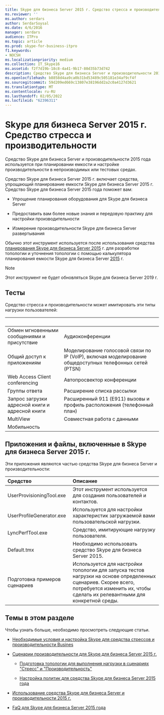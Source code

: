 ```yaml
---
title: Skype для бизнеса Server 2015 г. Средство стресса и производительности
ms.reviewer: ''
ms.author: serdars
author: SerdarSoysal
ms.date: 4/6/2016
manager: serdars
audience: ITPro
ms.topic: article
ms.prod: skype-for-business-itpro
f1.keywords:
- NOCSH
ms.localizationpriority: medium
ms.collection: IT_Skype16
ms.assetid: f2f7d19b-18c8-4a41-9b17-80d35b73d742
description: Средство Skype для бизнеса Server и производительности 2015 года используется при планировании емкости и настройке производительности в непроизводимых или тестовых средах.
ms.openlocfilehash: b8858d4aa9ca0b31bd53489c505181e34af9cf4f
ms.sourcegitcommit: 59d209ed669c13807e38196dd2a2c0a4127d3621
ms.translationtype: MT
ms.contentlocale: ru-RU
ms.lasthandoff: 02/05/2022
ms.locfileid: "62396311"
---
```

# <a name="skype-for-business-server-2015-stress-and-performance-tool"></a>Skype для бизнеса Server 2015 г. Средство стресса и производительности
 
Средство Skype для бизнеса Server и производительности 2015 года используется при планировании емкости и настройке производительности в непроизводимых или тестовых средах.
  
Средство Skype для бизнеса Server 2015 г. включает средства, упрощающий планирование емкости Skype для бизнеса Server 2015 г. Средство Skype для бизнеса Server 2015 года поможет вам:
  
- Упрощение планирования оборудования для Skype для бизнеса Server
    
- Предоставить вам более новые знания и передовую практику для настройки производительности
    
- Измерение производительности Skype для бизнеса Server развертывания
    
Обычно этот инструмент используется после использования средства [планирования Skype для бизнеса Server 2015](../../management-tools/planning-tool/planning-tool.md) г. для разработки топологии и уточнения топологии с помощью калькулятора планирования емкости Skype для бизнеса Server [2015](../../management-tools/capacity-planning-calculator.md) г. 

> [!NOTE]
> Этот инструмент не будет обновляться Skype для бизнеса Server 2019 г.
  
## <a name="tests"></a>Тесты

Средство стресса и производительности может имитировать эти типы нагрузки пользователей:
  
|&nbsp;|&nbsp;|
|:-----|:-----|
|Обмен мгновенными сообщениями и присутствие   |Аудиоконференции   |
|Общий доступ к приложениям   |Моделирование голосовой связи по IP (VoIP), включая моделирование общедоступных телефонных сетей (PTSN)   |
|Web Access Client conferencing   |Автопросвектор конференции   |
|Группы ответа   |Расширение списка рассылки   |
|Запрос загрузки адресной книги и адресной книги   |Расширенный 911 (E911) вызовы и профиль расположения (телефонный план)   |
|MultiView   |Совместная работа с данными   |
|Мобильность   ||
   
## <a name="applications-and-files-included-with-the-skype-for-business-server-2015-stress-and-performance-tool"></a>Приложения и файлы, включенные в Skype для бизнеса Server 2015 г.

Эти приложения являются частью средства Skype для бизнеса Server и производительности:
  
|Средство|Описание|
|:-----|:-----|
|UserProvisioningTool.exe   |Этот инструмент используется для создания пользователей и контактов.   |
|UserProfileGenerator.exe   |Используется для настройки характеристик загружаемой вами пользовательской нагрузки.   |
|LyncPerfTool.exe   |Средство, имитирующие нагрузку пользователя.   |
|Default.tmx   |Необходимо использовать средство Skype для бизнеса Server 2015.   |
|Подготовка примеров сценариев   |Используется для настройки топологии для запуска тестов нагрузки на основе определенных сценариев. Скорее всего, потребуется изменить их, чтобы сделать их релевантными для конкретной среды.   |
   
## <a name="topics-in-this-section"></a>Темы в этом разделе

Чтобы узнать больше, необходимо просмотреть следующие статьи.
  
- [Необходимые условия и настройка Skype для средства стрессов и производительности Busines](prerequisites-and-setup.md)
    
- [Сценарии производительности для Skype для бизнеса Server 2015 г.](scenarios.md)
    
  - [Подготовка топологии для выполнения нагрузки в сценариях "Стресс" и "Производительность"](provisioning-the-topology-to-run-load.md)
    
  - [Настройка политик для средства Skype для бизнеса Server 2015 года](configuring-policies.md)
    
- [Использование средства Skype для бизнеса Server и производительности 2015 г.](using-the-tool.md)
    
- [FaQ для Skype для бизнеса Server 2015 года](faq.md)
    

